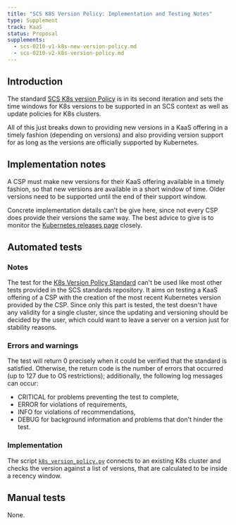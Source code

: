 ```yaml
---
title: "SCS K8S Version Policy: Implementation and Testing Notes"
type: Supplement
track: KaaS
status: Proposal
supplements:
  - scs-0210-v1-k8s-new-version-policy.md
  - scs-0210-v2-k8s-version-policy.md
---
```


## Introduction

The standard [SCS K8s version Policy](https://github.com/SovereignCloudStack/standards/blob/main/Standards/scs-0210-v2-k8s-version-policy.md) is in its second iteration and sets the time windows
for K8s versions to be supported in an SCS context as well as update policies for K8s clusters.

All of this just breaks down to providing new versions in a KaaS offering in a timely fashion
(depending on versions) and also providing version support for as long as the versions
are officially supported by Kubernetes.

## Implementation notes

A CSP must make new versions for their KaaS offering available in a timely fashion, so that
new versions are available in a short window of time.
Older versions need to be supported until the end of their support window.

Concrete implementation details can't be give here, since not every CSP does provide
their versions the same way. The best advice to give is to monitor the
[Kubernetes releases page](https://kubernetes.io/releases/) closely.

## Automated tests

### Notes

The test for the [K8s Version Policy Standard](https://github.com/SovereignCloudStack/standards/blob/main/Standards/scs-0210-v2-k8s-version-policy.md)
can't be used like most other tests provided in the SCS standards repository.
It aims on testing a KaaS offering of a CSP with the creation of the most recent
Kubernetes version provided by the CSP. Since only this part is tested,
the test doesn't have any validity for a single cluster, since the updating and
versioning should be decided by the user, which could want to leave a server
on a version just for stability reasons.

### Errors and warnings

The test will return 0 precisely when it could be verified that the standard is satisfied.
Otherwise, the return code is the number of errors that occurred (up to 127 due to OS
restrictions); additionally, the following log messages can occur:

- CRITICAL   for problems preventing the test to complete,
- ERROR      for violations of requirements,
- INFO       for violations of recommendations,
- DEBUG      for background information and problems that don't hinder the test.

### Implementation

The script [`k8s_version_policy.py`](https://github.com/SovereignCloudStack/standards/blob/main/Tests/kaas/k8s-version-policy/k8s_version_policy.py)
connects to an existing K8s cluster and checks the version against a list of versions, that
are calculated to be inside a recency window.

## Manual tests

None.
